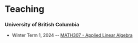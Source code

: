 # Teaching

### University of British Columbia

* Winter Term 1, 2024 -- [MATH307 - Applied Linear Algebra](https://ubcmath.github.io/MATH307/) 
